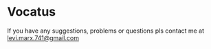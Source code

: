 # Vocatus

If you have any suggestions, problems or questions pls contact me at levi.marx.741@gmail.com
